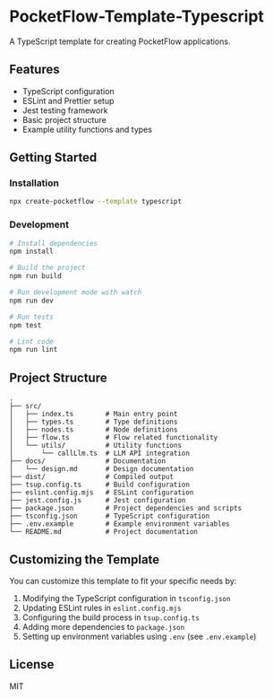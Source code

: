 # PocketFlow-Template-Typescript

A TypeScript template for creating PocketFlow applications.

## Features

- TypeScript configuration
- ESLint and Prettier setup
- Jest testing framework
- Basic project structure
- Example utility functions and types

## Getting Started

### Installation

```bash
npx create-pocketflow --template typescript
```

### Development

```bash
# Install dependencies
npm install

# Build the project
npm run build

# Run development mode with watch
npm run dev

# Run tests
npm test

# Lint code
npm run lint
```

## Project Structure

```
.
├── src/
│   ├── index.ts        # Main entry point
│   ├── types.ts        # Type definitions
│   ├── nodes.ts        # Node definitions
│   ├── flow.ts         # Flow related functionality
│   └── utils/          # Utility functions
│       └── callLlm.ts  # LLM API integration
├── docs/               # Documentation
│   └── design.md       # Design documentation
├── dist/               # Compiled output
├── tsup.config.ts      # Build configuration
├── eslint.config.mjs   # ESLint configuration
├── jest.config.js      # Jest configuration
├── package.json        # Project dependencies and scripts
├── tsconfig.json       # TypeScript configuration
├── .env.example        # Example environment variables
└── README.md           # Project documentation
```

## Customizing the Template

You can customize this template to fit your specific needs by:

1. Modifying the TypeScript configuration in `tsconfig.json`
2. Updating ESLint rules in `eslint.config.mjs`
3. Configuring the build process in `tsup.config.ts`
4. Adding more dependencies to `package.json`
5. Setting up environment variables using `.env` (see `.env.example`)

## License

MIT
